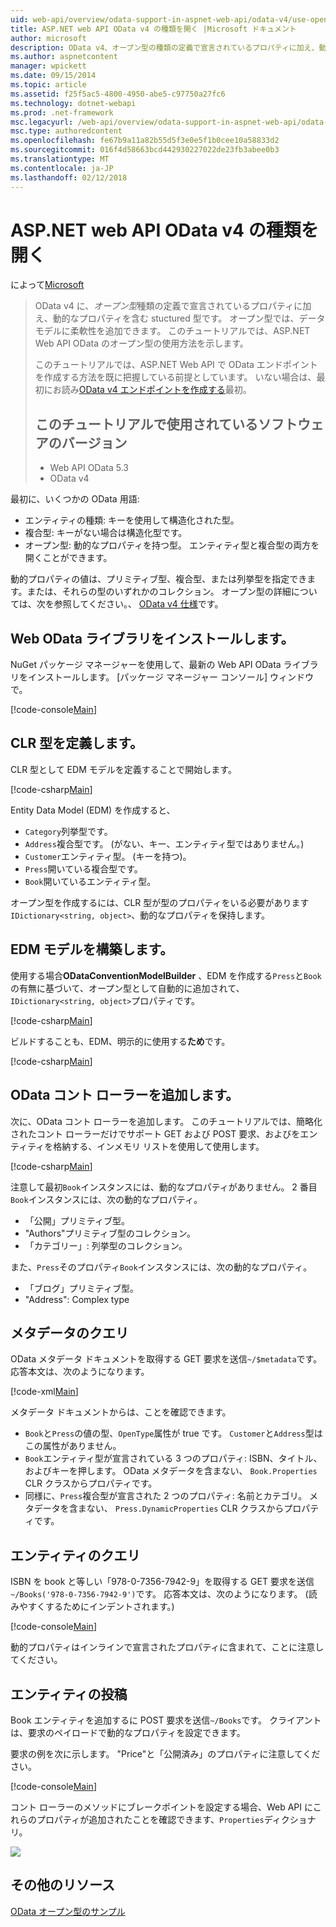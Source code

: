 ```yaml
---
uid: web-api/overview/odata-support-in-aspnet-web-api/odata-v4/use-open-types-in-odata-v4
title: ASP.NET web API OData v4 の種類を開く |Microsoft ドキュメント
author: microsoft
description: OData v4、オープン型の種類の定義で宣言されているプロパティに加え、動的なプロパティを含む stuctured 型です。 開く...
ms.author: aspnetcontent
manager: wpickett
ms.date: 09/15/2014
ms.topic: article
ms.assetid: f25f5ac5-4800-4950-abe5-c97750a27fc6
ms.technology: dotnet-webapi
ms.prod: .net-framework
msc.legacyurl: /web-api/overview/odata-support-in-aspnet-web-api/odata-v4/use-open-types-in-odata-v4
msc.type: authoredcontent
ms.openlocfilehash: fe67b9a11a82b55d5f3e0e5f1b0cee10a58833d2
ms.sourcegitcommit: 016f4d58663bcd442930227022de23fb3abee0b3
ms.translationtype: MT
ms.contentlocale: ja-JP
ms.lasthandoff: 02/12/2018
---
```

<a name="open-types-in-odata-v4-with-aspnet-web-api"></a>ASP.NET web API OData v4 の種類を開く
====================
によって[Microsoft](https://github.com/microsoft)

> OData v4 に、*オープン型*種類の定義で宣言されているプロパティに加え、動的なプロパティを含む stuctured 型です。 オープン型では、データ モデルに柔軟性を追加できます。 このチュートリアルでは、ASP.NET Web API OData のオープン型の使用方法を示します。
> 
> このチュートリアルでは、ASP.NET Web API で OData エンドポイントを作成する方法を既に把握している前提としています。 いない場合は、最初にお読み[OData v4 エンドポイントを作成する](create-an-odata-v4-endpoint.md)最初。
> 
> ## <a name="software-versions-used-in-the-tutorial"></a>このチュートリアルで使用されているソフトウェアのバージョン
> 
> 
> - Web API OData 5.3
> - OData v4


最初に、いくつかの OData 用語:

- エンティティの種類: キーを使用して構造化された型。
- 複合型: キーがない場合は構造化型です。
- オープン型: 動的なプロパティを持つ型。 エンティティ型と複合型の両方を開くことができます。

動的プロパティの値は、プリミティブ型、複合型、または列挙型を指定できます。または、それらの型のいずれかのコレクション。 オープン型の詳細については、次を参照してください。、 [OData v4 仕様](http://www.odata.org/documentation/odata-version-4-0/)です。

## <a name="install-the-web-odata-libraries"></a>Web OData ライブラリをインストールします。

NuGet パッケージ マネージャーを使用して、最新の Web API OData ライブラリをインストールします。 [パッケージ マネージャー コンソール] ウィンドウで。

[!code-console[Main](use-open-types-in-odata-v4/samples/sample1.cmd)]

## <a name="define-the-clr-types"></a>CLR 型を定義します。

CLR 型として EDM モデルを定義することで開始します。

[!code-csharp[Main](use-open-types-in-odata-v4/samples/sample2.cs)]

Entity Data Model (EDM) を作成すると、

- `Category`列挙型です。
- `Address`複合型です。 (がない、キー、エンティティ型ではありません。)
- `Customer`エンティティ型。 (キーを持つ)。
- `Press`開いている複合型です。
- `Book`開いているエンティティ型。

オープン型を作成するには、CLR 型が型のプロパティをいる必要があります`IDictionary<string, object>`、動的なプロパティを保持します。

## <a name="build-the-edm-model"></a>EDM モデルを構築します。

使用する場合**ODataConventionModelBuilder** 、EDM を作成する`Press`と`Book`の有無に基づいて、オープン型として自動的に追加されて、`IDictionary<string, object>`プロパティです。

[!code-csharp[Main](use-open-types-in-odata-v4/samples/sample3.cs)]

ビルドすることも、EDM、明示的に使用する**ため**です。

[!code-csharp[Main](use-open-types-in-odata-v4/samples/sample4.cs)]

## <a name="add-an-odata-controller"></a>OData コント ローラーを追加します。

次に、OData コント ローラーを追加します。 このチュートリアルでは、簡略化されたコント ローラーだけでサポート GET および POST 要求、およびをエンティティを格納する、インメモリ リストを使用して使用します。

[!code-csharp[Main](use-open-types-in-odata-v4/samples/sample5.cs)]

注意して最初`Book`インスタンスには、動的なプロパティがありません。 2 番目`Book`インスタンスには、次の動的なプロパティ。

- 「公開」プリミティブ型。
- "Authors"プリミティブ型のコレクション。
- 「カテゴリー」: 列挙型のコレクション。

また、`Press`そのプロパティ`Book`インスタンスには、次の動的なプロパティ。

- 「ブログ」プリミティブ型。
- "Address": Complex type

## <a name="query-the-metadata"></a>メタデータのクエリ

OData メタデータ ドキュメントを取得する GET 要求を送信`~/$metadata`です。 応答本文は、次のようになります。

[!code-xml[Main](use-open-types-in-odata-v4/samples/sample6.xml?highlight=5,21)]

メタデータ ドキュメントからは、ことを確認できます。

- `Book`と`Press`の値の型、`OpenType`属性が true です。 `Customer`と`Address`型はこの属性がありません。
- `Book`エンティティ型が宣言されている 3 つのプロパティ: ISBN、タイトル、およびキーを押します。 OData メタデータを含まない、 `Book.Properties` CLR クラスからプロパティです。
- 同様に、`Press`複合型が宣言された 2 つのプロパティ: 名前とカテゴリ。 メタデータを含まない、 `Press.DynamicProperties` CLR クラスからプロパティです。

## <a name="query-an-entity"></a>エンティティのクエリ

ISBN を book と等しい「978-0-7356-7942-9」を取得する GET 要求を送信`~/Books('978-0-7356-7942-9')`です。 応答本文は、次のようになります。 (読みやすくするためにインデントされます。)

[!code-console[Main](use-open-types-in-odata-v4/samples/sample7.cmd?highlight=8-13,15-23)]

動的プロパティはインラインで宣言されたプロパティに含まれて、ことに注意してください。

## <a name="post-an-entity"></a>エンティティの投稿

Book エンティティを追加するに POST 要求を送信`~/Books`です。 クライアントは、要求のペイロードで動的なプロパティを設定できます。

要求の例を次に示します。 "Price"と「公開済み」のプロパティに注意してください。

[!code-console[Main](use-open-types-in-odata-v4/samples/sample8.cmd?highlight=10)]

コント ローラーのメソッドにブレークポイントを設定する場合、Web API にこれらのプロパティが追加されたことを確認できます、`Properties`ディクショナリ。

![](use-open-types-in-odata-v4/_static/image1.png)

## <a name="additional-resources"></a>その他のリソース

[OData オープン型のサンプル](http://aspnet.codeplex.com/sourcecontrol/latest#Samples/WebApi/OData/v4/ODataOpenTypeSample/ReadMe.txt)
